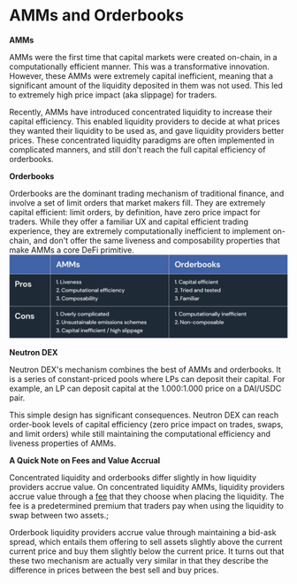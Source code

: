 # AMMs and Orderbooks

**AMMs**

AMMs were the first time that capital markets were created on-chain, in a computationally efficient manner. This was a transformative innovation. However, these AMMs were extremely capital inefficient, meaning that a significant amount of the liquidity deposited in them was not used. This led to extremely high price impact (aka slippage) for traders.

Recently, AMMs have introduced concentrated liquidity to increase their capital efficiency. This enabled liquidity providers to decide at what prices they wanted their liquidity to be used as, and gave liquidity providers better prices. These concentrated liquidity paradigms are often implemented in complicated manners, and still don't reach the full capital efficiency of orderbooks.



**Orderbooks**

Orderbooks are the dominant trading mechanism of traditional finance, and involve a set of limit orders that market makers fill. They are extremely capital efficient: limit orders, by definition, have zero price impact for traders. While they offer a familiar UX and capital efficient trading experience, they are extremely computationally inefficient to implement on-chain, and don't offer the same liveness and composability properties that make AMMs a core DeFi primitive.
![A summary of the pros and cons of AMMs and orderbooks ](/img/Dual_Chart_bg.png)

**Neutron DEX**

Neutron DEX's mechanism combines the best of AMMs and orderbooks. It is a series of constant-priced pools where LPs can deposit their capital. For example, an LP can deposit capital at the 1.000:1.000 price on a DAI/USDC pair.

This simple design has significant consequences. Neutron DEX can reach order-book levels of capital efficiency (zero price impact on trades, swaps, and limit orders) while still maintaining the computational efficiency and liveness properties of AMMs.



**A Quick Note on Fees and Value Accrual**

Concentrated liquidity and orderbooks differ slightly in how liquidity providers accrue value. On concentrated liquidity AMMs, liquidity providers accrue value through a [fee](docs/neutron/modules/dex/overview/concepts/fees.md) that they choose when placing the liquidity. The fee is a predetermined premium that traders pay when using the liquidity to swap between two assets.;

Orderbook liquidity providers accrue value through maintaining a bid-ask spread, which entails them offering to sell assets slightly above the current current price and buy them slightly below the current price. It turns out that these two mechanism are actually very similar in that they describe the difference in prices between the best sell and buy prices.

